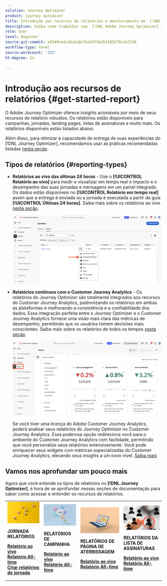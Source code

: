 ```yaml
---
solution: Journey Optimizer
product: journey optimizer
title: Introdução aos recursos de relatórios e monitoramento em  [!DNL Adobe Journey Optimizer]
description: Saiba como trabalhar com  [!DNL Adobe Journey Optimizer] recursos de relatórios e monitoramento.
role: User
level: Beginner
source-git-commit: a9349cedc4da2a8e76e53f9e2b5185270cda2558
workflow-type: tm+mt
source-wordcount: '325'
ht-degree: 2%

---
```


# Introdução aos recursos de relatórios {#get-started-report}

O Adobe Journey Optimizer oferece insights acionáveis por meio de seus recursos de relatório robustos. Os relatórios estão disponíveis para campanhas, jornadas, landing pages, listas de assinaturas e muito mais. Os relatórios disponíveis estão listados abaixo.

Além disso, para otimizar a capacidade de entrega de suas experiências do [!DNL Journey Optimizer], recomendamos usar as práticas recomendadas listadas [nesta seção](deliverability.md).


## Tipos de relatórios {#reporting-types}

* **Relatórios ao vivo das últimas 24 horas** - Use o **[!UICONTROL Relatório ao vivo]** para medir e visualizar em tempo real o impacto e o desempenho das suas jornadas e mensagens em um painel integrado. Os dados estão disponíveis no **[!UICONTROL Relatório em tempo real]** assim que a entrega é enviada ou a jornada é executada a partir da guia **[!UICONTROL Últimas 24 horas]**. Saiba mais sobre os relatórios ao vivo [nesta seção](live-report.md).

  ![](assets/report_journey.png)


* **Relatórios contínuos com o Customer Journey Analytics** - Os relatórios do Journey Optimizer são totalmente integrados aos recursos do Customer Journey Analytics, padronizando os relatórios em ambas as plataformas e melhorando a consistência e a confiabilidade dos dados. Essa integração perfeita entre o Journey Optimizer e o Customer Journey Analytics fornece uma visão mais clara das métricas de desempenho, permitindo que os usuários tomem decisões mais conscientes. Saiba mais sobre os relatórios de todos os tempos [nesta seção](report-gs-cja.md).

  ![](assets/gs-cja-report-1.png)

  Se você tiver uma licença do Adobe Customer Journey Analytics, poderá analisar seus relatórios do Journey Optimizer no Customer Journey Analytics. Essa poderosa opção redireciona você para o ambiente do Customer Journey Analytics com facilidade, permitindo que você personalize seus relatórios extensivamente. Você pode enriquecer seus widgets com métricas especializadas do Customer Journey Analytics, elevando seus insights a um novo nível. [Saiba mais](report-cja-manage.md)


## Vamos nos aprofundar um pouco mais

Agora que você entende os tipos de relatórios no **[!DNL Journey Optimizer]**, é hora de se aprofundar nessas seções de documentação para saber como acessar e entender os recursos de relatórios.


<table style="table-layout:fixed"><tr style="border: 0;">
<td>
<img alt="Relatórios de jornada" src="../assets/do-not-localize/start-journey.jpeg">
<div>
<p><strong>JORNADA RELATÓRIOS</strong></p>
</div>
<div>
<a href="journey-live-report.md"><strong>Relatório ao vivo</strong></a>
</div>
<div>
<a href="journey-global-report-cja.md"><strong>Relatório All-time</strong></a>
</div>
<div>
<a href="sharing-overview.md"><strong>Criar relatórios de jornada</strong></a>
</div>
<p>
<p>
</td>
<td>
<img alt="Relatórios de campanha" src="../assets/do-not-localize/start-campaign.jpeg">
<div>
<p><strong>RELATÓRIOS DE CAMPANHA</strong></p>
</div>
<div>
<a href="campaign-live-report.md"><strong>Relatório ao vivo</strong></a>
</div>
<div>
<a href="campaign-global-report-cja.md"><strong>Relatório All-time</strong></a>
</div>
<p>
<p>
</td>
<td>
<img alt="Relatórios de landing page" src="../assets/do-not-localize/start-interface.jpeg">
<div>
<p><strong>RELATÓRIOS DE PÁGINA DE ATERRISSAGEM</strong></p>
</div>
<div>
<a href="lp-report-live.md"><strong>Relatório ao vivo</strong></a>
</div>
<div>
<a href="lp-report-global-cja.md"><strong>Relatório All-time</strong></a>
</div>
<p>
<p>
</td>
<td>
<img alt="Relatórios da lista de assinaturas" src="../assets/do-not-localize/role.jpg">
<div>
<p><strong>RELATÓRIOS DA LISTA DE ASSINATURAS</strong></p>
</div>
<div>
<a href="subscription-report-live.md"><strong>Relatório ao vivo</strong></a>
</div>
<div>
<a href="subscription-report-global-cja.md"><strong>Relatório All-time</strong></a>
</div>
<p>
<p>
</td>
</tr></table>
